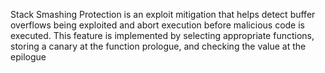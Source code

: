 Stack Smashing Protection is an exploit mitigation that helps detect buffer overflows being exploited and abort execution before malicious code is executed. This feature is implemented by selecting appropriate functions, storing a canary at the function prologue, and checking the value at the epilogue